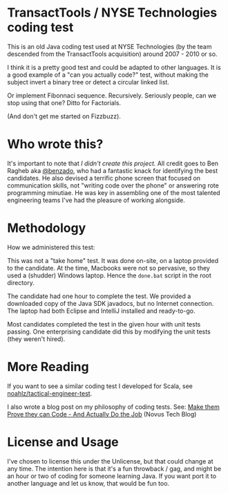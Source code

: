 # TransactTools / NYSE Technologies coding test

This is an old Java coding test used at NYSE Technologies (by the team descended from the TransactTools acquisition) around 2007 - 2010 or so.

I think it is a pretty good test and could be adapted to other languages.  It is a good example of a "can you actually code?" test, without making the subject invert a binary tree or detect a circular linked list.

Or implement Fibonnaci sequence. Recursively.  Seriously people, can we stop using that one?  Ditto for Factorials.

(And don't get me started on Fizzbuzz).

# Who wrote this?

It's important to note that *I didn't create this project.* All credit goes to Ben Ragheb aka [@benzado](http://www.benzado.com/), who had a fantastic knack for identifying the best candidates. He also devised a terrific phone screen that focused on communication skills, not "writing code over the phone" or answering rote programming minutiae. He was key in assembling one of the most talented engineering teams I've had the pleasure of working alongside.

# Methodology

How we administered this test:

This was not a "take home" test. It was done on-site, on a laptop provided to the candidate. At the time, Macbooks were not so pervasive, so they used a (shudder) Windows laptop. Hence the `done.bat` script in the root directory.

The candidate had one hour to complete the test.  We provided a downloaded copy of the Java SDK javadocs, but no Internet connection. The laptop had both Eclipse and IntelliJ installed and ready-to-go.

Most candidates completed the test in the given hour with unit tests passing. One enterprising candidate did this by modifying the unit tests (they weren't hired).

# More Reading

If you want to see a similar coding test I developed for Scala, see [noahlz/tactical-engineer-test](https://github.com/noahlz/tactical-engineer-test).

I also wrote a blog post on my philosophy of coding tests. See: [Make them Prove they can Code - And Actually Do the Job](https://tech.novus.com/make-them-prove-they-can-code-and-actually-do-the-job/) (Novus Tech Blog)

# License and Usage

I've chosen to license this under the Unlicense, but that could change at any time. The intention here is that it's a fun throwback / gag, and might be an hour or two of coding for someone learning Java. If you want port it to another language and let us know, that would be fun too.
